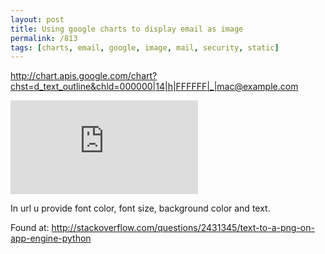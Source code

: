 ```yaml
---
layout: post
title: Using google charts to display email as image
permalink: /813
tags: [charts, email, google, image, mail, security, static]
---
```


http://chart.apis.google.com/chart?chst=d_text_outline&chld=000000|14|h|FFFFFF|_|mac@example.com

![screenshot](http://chart.apis.google.com/chart?chst=d_text_outline&chld=000000|14|h|FFFFFF|_|mac@example.com)

In url u provide font color, font size, background color and text.

Found at: http://stackoverflow.com/questions/2431345/text-to-a-png-on-app-engine-python
